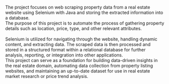The project focuses on web scraping property data from a real estate website using Selenium with Java and storing the extracted information into a database. 
<br>
The purpose of this project is to automate the process of gathering property details such as location, price, type, and other relevant attributes.
</br>
<br>
Selenium is utilized for navigating through the website, handling dynamic content, and extracting data. 
The scraped data is then processed and stored in a structured format within a relational database for further analysis, reporting, or integration into other applications. 
</br>
This project can serve as a foundation for building data-driven insights in the real estate domain, automating data collection from property listing websites, and maintaining an up-to-date dataset for use in real estate market research or price trend analysis.






